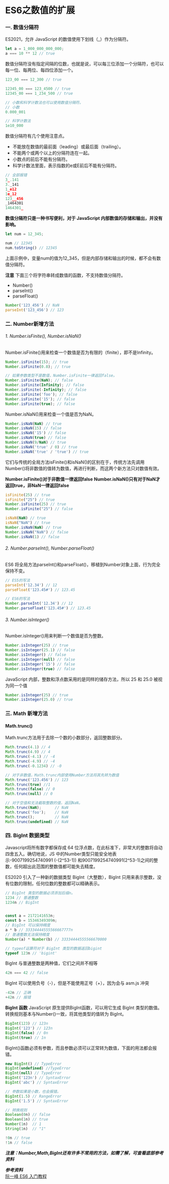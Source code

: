 # ES6之数值的扩展
### 一. 数值分隔符
ES2021，允许 JavaScript 的数值使用下划线（_）作为分隔符。

```js
let a = 1_000_000_000_000;
a === 10 ** 12 // true
```
数值分隔符没有指定间隔的位数，也就是说，可以每三位添加一个分隔符，也可以每一位、每两位、每四位添加一个。
```js
123_00 === 12_300 // true

12345_00 === 123_4500 // true
12345_00 === 1_234_500 // true

// 小数和科学计数法也可以使用数值分隔符。
// 小数
0.000_001

// 科学计数法
1e10_000
```

数值分隔符有几个使用注意点。
- 不能放在数值的最前面（leading）或最后面（trailing）。
- 不能两个或两个以上的分隔符连在一起。
- 小数点的前后不能有分隔符。
- 科学计数法里面，表示指数的e或E前后不能有分隔符。

```js
// 全部报错
3_.141
3._141
1_e12
1e_12
123__456
_1464301
1464301_
```

**数值分隔符只是一种书写便利，对于 JavaScript 内部数值的存储和输出，并没有影响。**

```js
let num = 12_345;

num // 12345
num.toString() // 12345
```
上面示例中，变量num的值为12_345，但是内部存储和输出的时候，都不会有数值分隔符。

**注意**
下面三个将字符串转成数值的函数，不支持数值分隔符。
- Number()
- parseInt()
- parseFloat()
```js
Number('123_456') // NaN
parseInt('123_456') // 123
```

### 二. Number新增方法
###### 1.  Number.isFinite(), Number.isNaN()
Number.isFinite()用来检查一个数值是否为有限的（finite），即不是Infinity。
```js
Number.isFinite(15); // true
Number.isFinite(0.8); // true

// 如果参数类型不是数值，Number.isFinite一律返回false。
Number.isFinite(NaN); // false
Number.isFinite(Infinity); // false
Number.isFinite(-Infinity); // false
Number.isFinite('foo'); // false
Number.isFinite('15'); // false
Number.isFinite(true); // false
```

Number.isNaN()用来检查一个值是否为NaN。
```js
Number.isNaN(NaN) // true
Number.isNaN(15) // false
Number.isNaN('15') // false
Number.isNaN(true) // false
Number.isNaN(9/NaN) // true
Number.isNaN('true' / 0) // true
Number.isNaN('true' / 'true') // true
```

它们与传统的全局方法isFinite()和isNaN()的区别在于，传统方法先调用Number()将非数值的值转为数值，再进行判断，而这两个新方法只对数值有效。

**Number.isFinite()对于非数值一律返回false**
**Number.isNaN()只有对于NaN才返回true，非NaN一律返回false**

```js
isFinite(25) // true
isFinite("25") // true
Number.isFinite(25) // true
Number.isFinite("25") // false

isNaN(NaN) // true
isNaN("NaN") // true
Number.isNaN(NaN) // true
Number.isNaN("NaN") // false
Number.isNaN(1) // false
```

###### 2. Number.parseInt(), Number.parseFloat()
ES6 将全局方法parseInt()和parseFloat()，移植到Number对象上面，行为完全保持不变。
```js
// ES5的写法
parseInt('12.34') // 12
parseFloat('123.45#') // 123.45

// ES6的写法
Number.parseInt('12.34') // 12
Number.parseFloat('123.45#') // 123.45
```
###### 3. Number.isInteger()
Number.isInteger()用来判断一个数值是否为整数。
```js
Number.isInteger(25) // true
Number.isInteger(25.1) // false
Number.isInteger() // false
Number.isInteger(null) // false
Number.isInteger('15') // false
Number.isInteger(true) // false
```
JavaScript 内部，整数和浮点数采用的是同样的储存方法，所以 25 和 25.0 被视为同一个值
```js
Number.isInteger(25) // true
Number.isInteger(25.0) // true
```
### 三. Math 新增方法
#### Math.trunc()
Math.trunc方法用于去除一个数的小数部分，返回整数部分。

```js
Math.trunc(4.1) // 4
Math.trunc(4.9) // 4
Math.trunc(-4.1) // -4
Math.trunc(-4.9) // -4
Math.trunc(-0.1234) // -0

// 对于非数值，Math.trunc内部使用Number方法将其先转为数值
Math.trunc('123.456') // 123
Math.trunc(true) //1
Math.trunc(false) // 0
Math.trunc(null) // 0

// 对于空值和无法截取整数的值，返回NaN。
Math.trunc(NaN);      // NaN
Math.trunc('foo');    // NaN
Math.trunc();         // NaN
Math.trunc(undefined) // NaN
```

### 四. BigInt 数据类型
Javascript将所有数字都保存成 64 位浮点数，在此标准下，非常大的整数将自动四舍五入。确切地说，JS 中的Number类型只能安全地表示-9007199254740991 (-(2^53-1)) 和9007199254740991(2^53-1)之间的整数，任何超出此范围的整数值都可能失去精度。  

ES2020 引入了一种新的数据类型 BigInt（大整数），BigInt 只用来表示整数，没有位数的限制，任何位数的整数都可以精确表示。
```js
// BigInt 类型的数据必须添加后缀n。
1234 // 普通整数
1234n // BigInt


const a = 2172141653n;
const b = 15346349309n;
// BigInt 可以保持精度
a * b // 33334444555566667777n
// 普通整数无法保持精度
Number(a) * Number(b) // 33334444555566670000

// typeof运算符对于 BigInt 类型的数据返回bigint
typeof 123n // 'bigint'
```

BigInt 与普通整数是两种值，它们之间并不相等
```js
42n === 42 // false
```
BigInt 可以使用负号（-），但是不能使用正号（+），因为会与 asm.js 冲突
```js
-42n // 正确
+42n // 报错
```

**BigInt 函数**
JavaScript 原生提供BigInt函数，可以用它生成 BigInt 类型的数值。转换规则基本与Number()一致，将其他类型的值转为 BigInt。
```js
BigInt(123) // 123n
BigInt('123') // 123n
BigInt(false) // 0n
BigInt(true) // 1n
```
BigInt()函数必须有参数，而且参数必须可以正常转为数值，下面的用法都会报错。
```js
new BigInt() // TypeError
BigInt(undefined) //TypeError
BigInt(null) // TypeError
BigInt('123n') // SyntaxError
BigInt('abc') // SyntaxError

// 参数如果是小数，也会报错。
BigInt(1.5) // RangeError
BigInt('1.5') // SyntaxError

// 转换规则
Boolean(0n) // false
Boolean(1n) // true
Number(1n)  // 1
String(1n)  // "1"

!0n // true
!1n // false
```


***注意：Number,Math,BigInt还有许多不常用的方法，如需了解，可查看底部参考资料***

***参考资料***  
[阮一峰 ES6 入门教程](https://es6.ruanyifeng.com/)